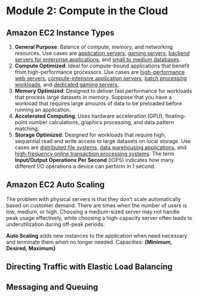 # Module 2: Compute in the Cloud

## Amazon EC2 Instance Types
1. **General Purpose**: Balance of compute, memory, and networking resources. Use cases are <u>application servers</u>, <u>gaming servers</u>, <u>backend servers for enterprise applications</u>, and <u>small to  medium databases</u>.
2. **Compute Optimized**: Ideal for compute-bound applications that benefit from high-performance processors. Use cases are <u>high-performance web servers,</u> <u>compute-intensive application servers</u>, <u>batch processing workloads,</u> and <u>dedicated gaming servers,</u>.
3. **Memory Optimized**: Designed to deliver fast performance for workloads that process large datasets in memory. Suppose that you have a workload that requires large amounts of data to be preloaded before running an application.
4. **Accelerated Computing**: Uses hardware acceleration (GPU), floating-point number calculations, graphics processing, and data pattern matching.
5. **Storage Optimized**: Designed for workloads that require high, sequential read and write access to large datasets on local storage. Use cases are <u>distributed file systems</u>, <u>data warehousing applications</u>, and <u>high-frequency online transactiion processing systems</u>. The term **Input/Output Operations Per Second** (IOPS) indicates how many different I/O operations a device can perform in 1 second.

## Amazon EC2 Auto Scaling
The problem with physical servers is that they don't scale automatically based on customer demand. There are times when the number of users is low, medium, or high. Choosing a medium-sized server may not handle peak usage effectively, while choosing a high-capacity server often leads to underutilization during off-peak periods. 

**Auto Scaling** adds new instances to the application when need necessary and terminate them when no longer needed. Capacities: **{Minimum, Desired, Maximum}**

## Directing Traffic with Elastic Load Balancing


## Messaging and Queuing

